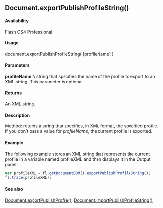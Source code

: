 ## Document.exportPublishProfileString()

#### Availability

Flash CS4 Professional.

#### Usage

document.exportPublishProfileString( [profileName] )

#### Parameters

**profileName** A string that specifies the name of the profile to export to an XML string. This parameter is optional.

#### Returns

An XML string.

#### Description

Method: returns a string that specifies, in XML format, the specified profile. If you don’t pass a value for *profileName*, the current profile is exported.

#### Example

The following example stores an XML string that represents the current profile in a variable named profileXML and then displays it in the Output panel:

```javascript
var profileXML = fl.getDocumentDOM().exportPublishProfileString(); 
fl.trace(profileXML);
```

#### See also

[Document.exportPublishProfile()](../Document_object/Document65.md), [Document.importPublishProfileString()](../Document_object/Document95.md)
